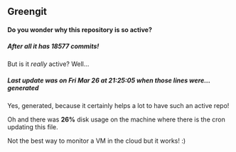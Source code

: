## Greengit

#### Do you wonder why this repository is so active?

##### After all it has 18577 commits!

But is it *really* active? Well...

##### Last update was on Fri Mar 26 at 21:25:05 when those lines were... generated

Yes, generated, because it certainly helps a lot to have such an active repo!

Oh and there was **26%** disk usage on the machine
where there is the cron updating this file.

Not the best way to monitor a VM in the cloud but it works! :)
